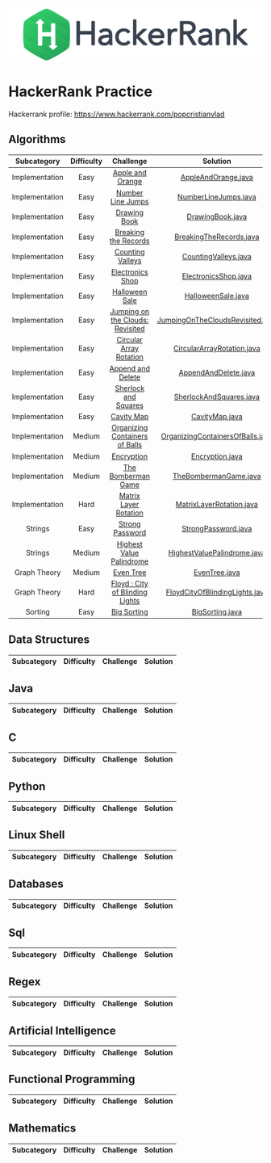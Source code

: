 ![Alt text](hackerrank.svg)

# HackerRank Practice

Hackerrank profile: https://www.hackerrank.com/popcristianvlad

## Algorithms

| Subcategory | Difficulty | Challenge | Solution |
|:---------:|:----------:|:---------:|:--------:|
|Implementation|Easy|[Apple and Orange](https://www.hackerrank.com/challenges/apple-and-orange/problem)|[AppleAndOrange.java](algorithms/src/com/popcristianvlad/hackerrank/practice/algorithms/implementation/AppleAndOrange.java)|
|Implementation|Easy|[Number Line Jumps](https://www.hackerrank.com/challenges/kangaroo/problem)|[NumberLineJumps.java](algorithms/src/com/popcristianvlad/hackerrank/practice/algorithms/implementation/NumberLineJumps.java)|
|Implementation|Easy|[Drawing Book](https://www.hackerrank.com/challenges/drawing-book/problem)|[DrawingBook.java](algorithms/src/com/popcristianvlad/hackerrank/practice/algorithms/implementation/DrawingBook.java)|
|Implementation|Easy|[Breaking the Records](https://www.hackerrank.com/challenges/breaking-best-and-worst-records/problem)|[BreakingTheRecords.java](algorithms/src/com/popcristianvlad/hackerrank/practice/algorithms/implementation/BreakingTheRecords.java)|
|Implementation|Easy|[Counting Valleys](https://www.hackerrank.com/challenges/counting-valleys/problem)|[CountingValleys.java](algorithms/src/com/popcristianvlad/hackerrank/practice/algorithms/implementation/CountingValleys.java)|
|Implementation|Easy|[Electronics Shop](https://www.hackerrank.com/challenges/electronics-shop/problem)|[ElectronicsShop.java](algorithms/src/com/popcristianvlad/hackerrank/practice/algorithms/implementation/ElectronicsShop.java)|
|Implementation|Easy|[Halloween Sale](https://www.hackerrank.com/challenges/halloween-sale/problem)|[HalloweenSale.java](algorithms/src/com/popcristianvlad/hackerrank/practice/algorithms/implementation/HalloweenSale.java)|
|Implementation|Easy|[Jumping on the Clouds: Revisited](https://www.hackerrank.com/challenges/jumping-on-the-clouds-revisited/problem)|[JumpingOnTheCloudsRevisited.java](algorithms/src/com/popcristianvlad/hackerrank/practice/algorithms/implementation/JumpingOnTheCloudsRevisited.java)|
|Implementation|Easy|[Circular Array Rotation](https://www.hackerrank.com/challenges/circular-array-rotation/problem)|[CircularArrayRotation.java](algorithms/src/com/popcristianvlad/hackerrank/practice/algorithms/implementation/CircularArrayRotation.java)|
|Implementation|Easy|[Append and Delete](https://www.hackerrank.com/challenges/append-and-delete/problem)|[AppendAndDelete.java](algorithms/src/com/popcristianvlad/hackerrank/practice/algorithms/implementation/AppendAndDelete.java)|
|Implementation|Easy|[Sherlock and Squares](https://www.hackerrank.com/challenges/sherlock-and-squares/problem)|[SherlockAndSquares.java](algorithms/src/com/popcristianvlad/hackerrank/practice/algorithms/implementation/SherlockAndSquares.java)|
|Implementation|Easy|[Cavity Map](https://www.hackerrank.com/challenges/cavity-map/problem)|[CavityMap.java](algorithms/src/com/popcristianvlad/hackerrank/practice/algorithms/implementation/CavityMap.java)|
|Implementation|Medium|[Organizing Containers of Balls](https://www.hackerrank.com/challenges/organizing-containers-of-balls/problem)|[OrganizingContainersOfBalls.java](algorithms/src/com/popcristianvlad/hackerrank/practice/algorithms/implementation/OrganizingContainersOfBalls.java)|
|Implementation|Medium|[Encryption](https://www.hackerrank.com/challenges/encryption/problem)|[Encryption.java](algorithms/src/com/popcristianvlad/hackerrank/practice/algorithms/implementation/Encryption.java)|
|Implementation|Medium|[The Bomberman Game](https://www.hackerrank.com/challenges/bomber-man/problem)|[TheBombermanGame.java](algorithms/src/com/popcristianvlad/hackerrank/practice/algorithms/implementation/TheBombermanGame.java)|
|Implementation|Hard|[Matrix Layer Rotation](https://www.hackerrank.com/challenges/matrix-rotation-algo/problem)|[MatrixLayerRotation.java](algorithms/src/com/popcristianvlad/hackerrank/practice/algorithms/implementation/MatrixLayerRotation.java)|
|Strings|Easy|[Strong Password](https://www.hackerrank.com/challenges/strong-password/problem)|[StrongPassword.java](algorithms/src/com/popcristianvlad/hackerrank/practice/algorithms/strings/StrongPassword.java)|
|Strings|Medium|[Highest Value Palindrome](https://www.hackerrank.com/challenges/richie-rich/problem)|[HighestValuePalindrome.java](algorithms/src/com/popcristianvlad/hackerrank/practice/algorithms/strings/HighestValuePalindrome.java)|
|Graph Theory|Medium|[Even Tree](https://www.hackerrank.com/challenges/even-tree/problem)|[EvenTree.java](algorithms/src/com/popcristianvlad/hackerrank/practice/algorithms/graph/theory/EvenTree.java)|
|Graph Theory|Hard|[Floyd : City of Blinding Lights](https://www.hackerrank.com/challenges/floyd-city-of-blinding-lights/problem)|[FloydCityOfBlindingLights.java](algorithms/src/com/popcristianvlad/hackerrank/practice/algorithms/graph/theory/FloydCityOfBlindingLights.java)|
|Sorting|Easy|[Big Sorting](https://www.hackerrank.com/challenges/big-sorting/problem)|[BigSorting.java](algorithms/src/com/popcristianvlad/hackerrank/practice/algorithms/sorting/BigSorting.java)|

## Data Structures

| Subcategory | Difficulty | Challenge | Solution |
|:---------:|:----------:|:---------:|:--------:|

## Java

| Subcategory | Difficulty | Challenge | Solution |
|:---------:|:----------:|:---------:|:--------:|

## C

| Subcategory | Difficulty | Challenge | Solution |
|:---------:|:----------:|:---------:|:--------:|

## Python

| Subcategory | Difficulty | Challenge | Solution |
|:---------:|:----------:|:---------:|:--------:|

## Linux Shell

| Subcategory | Difficulty | Challenge | Solution |
|:---------:|:----------:|:---------:|:--------:|

## Databases

| Subcategory | Difficulty | Challenge | Solution |
|:---------:|:----------:|:---------:|:--------:|

## Sql

| Subcategory | Difficulty | Challenge | Solution |
|:---------:|:----------:|:---------:|:--------:|

## Regex

| Subcategory | Difficulty | Challenge | Solution |
|:---------:|:----------:|:---------:|:--------:|

## Artificial Intelligence

| Subcategory | Difficulty | Challenge | Solution |
|:---------:|:----------:|:---------:|:--------:|

## Functional Programming

| Subcategory | Difficulty | Challenge | Solution |
|:---------:|:----------:|:---------:|:--------:|

## Mathematics

| Subcategory | Difficulty | Challenge | Solution |
|:---------:|:----------:|:---------:|:--------:|
